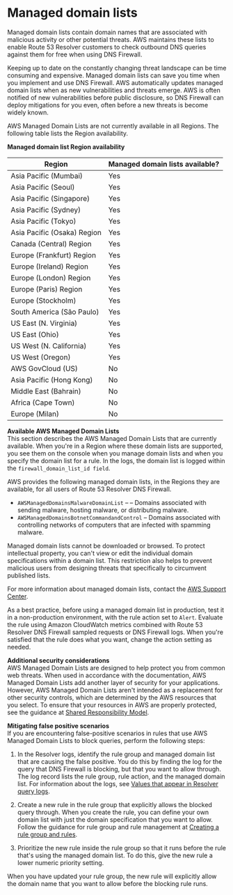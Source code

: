 # Managed domain lists<a name="resolver-dns-firewall-managed-domain-lists"></a>

Managed domain lists contain domain names that are associated with malicious activity or other potential threats\. AWS maintains these lists to enable Route 53 Resolver customers to check outbound DNS queries against them for free when using DNS Firewall\. 

Keeping up to date on the constantly changing threat landscape can be time consuming and expensive\. Managed domain lists can save you time when you implement and use DNS Firewall\. AWS automatically updates managed domain lists when as new vulnerabilities and threats emerge\. AWS is often notified of new vulnerabilities before public disclosure, so DNS Firewall can deploy mitigations for you even, often before a new threats is become widely known\. 

AWS Managed Domain Lists are not currently available in all Regions\. The following table lists the Region availability\.


**Managed domain list Region availability**  

| Region | Managed domain lists available? | 
| --- | --- | 
|  Asia Pacific \(Mumbai\)  |  Yes  | 
|  Asia Pacific \(Seoul\)  |  Yes  | 
| Asia Pacific \(Singapore\) |  Yes  | 
|  Asia Pacific \(Sydney\)  |  Yes  | 
|  Asia Pacific \(Tokyo\)  |  Yes  | 
| Asia Pacific \(Osaka\) Region  |  Yes  | 
|  Canada \(Central\) Region  |  Yes  | 
|  Europe \(Frankfurt\) Region  |  Yes  | 
|  Europe \(Ireland\) Region  |  Yes  | 
|  Europe \(London\) Region  |  Yes  | 
|  Europe \(Paris\) Region  |  Yes  | 
|  Europe \(Stockholm\)  |  Yes  | 
|  South America \(São Paulo\)  |  Yes  | 
|  US East \(N\. Virginia\)  |  Yes  | 
|  US East \(Ohio\)  |  Yes  | 
|  US West \(N\. California\)  |  Yes  | 
|  US West \(Oregon\)  |  Yes  | 
|  AWS GovCloud \(US\)  |  No  | 
|  Asia Pacific \(Hong Kong\)  |  No  | 
|  Middle East \(Bahrain\)  |  No  | 
|  Africa \(Cape Town\)   |  No  | 
|  Europe \(Milan\)   |  No  | 

**Available AWS Managed Domain Lists**  
This section describes the AWS Managed Domain Lists that are currently available\. When you're in a Region where these domain lists are supported, you see them on the console when you manage domain lists and when you specify the domain list for a rule\. In the logs, the domain list is logged within the `firewall_domain_list_id field`\.

AWS provides the following managed domain lists, in the Regions they are available, for all users of Route 53 Resolver DNS Firewall\. 
+ `AWSManagedDomainsMalwareDomainList` – – Domains associated with sending malware, hosting malware, or distributing malware\.
+ `AWSManagedDomainsBotnetCommandandControl` – Domains associated with controlling networks of computers that are infected with spamming malware\. 

Managed domain lists cannot be downloaded or browsed\. To protect intellectual property, you can't view or edit the individual domain specifications within a domain list\. This restriction also helps to prevent malicious users from designing threats that specifically to circumvent published lists\. 

For more information about managed domain lists, contact the [AWS Support Center](https://console.aws.amazon.com/support/home#/)\. 

As a best practice, before using a managed domain list in production, test it in a non\-production environment, with the rule action set to `Alert`\. Evaluate the rule using Amazon CloudWatch metrics combined with Route 53 Resolver DNS Firewall sampled requests or DNS Firewall logs\. When you're satisfied that the rule does what you want, change the action setting as needed\. 

**Additional security considerations**  
AWS Managed Domain Lists are designed to help protect you from common web threats\. When used in accordance with the documentation, AWS Managed Domain Lists add another layer of security for your applications\. However, AWS Managed Domain Lists aren't intended as a replacement for other security controls, which are determined by the AWS resources that you select\. To ensure that your resources in AWS are properly protected, see the guidance at [Shared Responsibility Model](https://aws.amazon.com/compliance/shared-responsibility-model/)\. 

**Mitigating false positive scenarios**  
If you are encountering false\-positive scenarios in rules that use AWS Managed Domain Lists to block queries, perform the following steps: 

1. In the Resolver logs, identify the rule group and managed domain list that are causing the false positive\. You do this by finding the log for the query that DNS Firewall is blocking, but that you want to allow through\. The log record lists the rule group, rule action, and the managed domain list\. For information about the logs, see [Values that appear in Resolver query logs](resolver-query-logs-format.md)\.

1. Create a new rule in the rule group that explicitly allows the blocked query through\. When you create the rule, you can define your own domain list with just the domain specification that you want to allow\. Follow the guidance for rule group and rule management at [Creating a rule group and rules](resolver-dns-firewall-rule-group-managing.md#resolver-dns-firewall-rule-group-adding)\.

1. Prioritize the new rule inside the rule group so that it runs before the rule that's using the managed domain list\. To do this, give the new rule a lower numeric priority setting\.

When you have updated your rule group, the new rule will explicitly allow the domain name that you want to allow before the blocking rule runs\. 